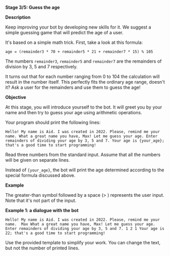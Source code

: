 **Stage 3/5: Guess the age**

**Description**

Keep improving your bot by developing new skills for it. We suggest a simple guessing game that will predict the age of a user.

It's based on a simple math trick. First, take a look at this formula:

`age = (remainder3 * 70 + remainder5 * 21 + remainder7 * 15) % 105`

The numbers `remainder3`, `remainder5` and `remainder7` are the remainders of division by 3, 5 and 7 respectively.

It turns out that for each number ranging from 0 to 104 the calculation will result in the number itself. This perfectly fits the ordinary age range, doesn't it? Ask a user for the remainders and use them to guess the age!

**Objective**

At this stage, you will introduce yourself to the bot. It will greet you by your name and then try to guess your age using arithmetic operations.

Your program should print the following lines:

`Hello! My name is Aid.
I was created in 2022.
Please, remind me your name.
What a great name you have, Max!
Let me guess your age.
Enter remainders of dividing your age by 3, 5 and 7.
Your age is {your_age}; that's a good time to start programming!`

Read three numbers from the standard input. Assume that all the numbers will be given on separate lines.

Instead of `{your_age}`, the bot will print the age determined according to the special formula discussed above.

**Example**

The greater-than symbol followed by a space (> ) represents the user input. Note that it's not part of the input.

**Example 1: a dialogue with the bot**

`Hello! My name is Aid.
I was created in 2022.
Please, remind me your name. 
Max
What a great name you have, Max!
Let me guess your age.
Enter remainders of dividing your age by 3, 5 and 7.
1
2
1
Your age is 22; that's a good time to start programming!`

Use the provided template to simplify your work. You can change the text, but not the number of printed lines.
